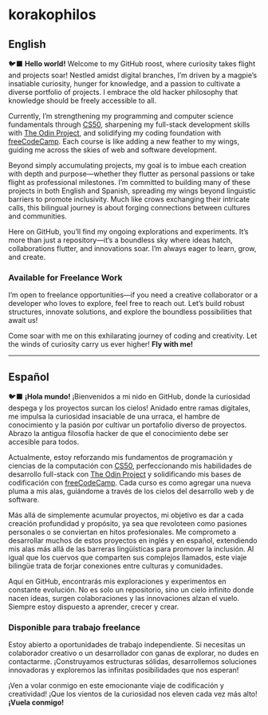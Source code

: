 # korakophilos

## English

🐦‍⬛ **Hello world!** Welcome to my GitHub roost, where curiosity takes flight and projects soar! Nestled amidst digital branches, I’m driven by a magpie’s insatiable curiosity, hunger for knowledge, and a passion to cultivate a diverse portfolio of projects. I embrace the old hacker philosophy that knowledge should be freely accessible to all.

Currently, I’m strengthening my programming and computer science fundamentals through [CS50](), sharpening my full-stack development skills with [The Odin Project](), and solidifying my coding foundation with [freeCodeCamp](). Each course is like adding a new feather to my wings, guiding me across the skies of web and software development.

Beyond simply accumulating projects, my goal is to imbue each creation with depth and purpose—whether they flutter as personal passions or take flight as professional milestones. I’m committed to building many of these projects in both English and Spanish, spreading my wings beyond linguistic barriers to promote inclusivity. Much like crows exchanging their intricate calls, this bilingual journey is about forging connections between cultures and communities.

Here on GitHub, you’ll find my ongoing explorations and experiments. It’s more than just a repository—it’s a boundless sky where ideas hatch, collaborations flutter, and innovations soar. I’m always eager to learn, grow, and create.

### Available for Freelance Work

I’m open to freelance opportunities—if you need a creative collaborator or a developer who loves to explore, feel free to reach out. Let’s build robust structures, innovate solutions, and explore the boundless possibilities that await us!

Come soar with me on this exhilarating journey of coding and creativity. Let the winds of curiosity carry us ever higher! **Fly with me!**

---

## Español

🐦‍⬛ **¡Hola mundo!** ¡Bienvenidos a mi nido en GitHub, donde la curiosidad despega y los proyectos surcan los cielos! Anidado entre ramas digitales, me impulsa la curiosidad insaciable de una urraca, el hambre de conocimiento y la pasión por cultivar un portafolio diverso de proyectos. Abrazo la antigua filosofía hacker de que el conocimiento debe ser accesible para todos.

Actualmente, estoy reforzando mis fundamentos de programación y ciencias de la computación con [CS50](), perfeccionando mis habilidades de desarrollo full-stack con [The Odin Project]() y solidificando mis bases de codificación con [freeCodeCamp](). Cada curso es como agregar una nueva pluma a mis alas, guiándome a través de los cielos del desarrollo web y de software.

Más allá de simplemente acumular proyectos, mi objetivo es dar a cada creación profundidad y propósito, ya sea que revoloteen como pasiones personales o se conviertan en hitos profesionales. Me comprometo a desarrollar muchos de estos proyectos en inglés y en español, extendiendo mis alas más allá de las barreras lingüísticas para promover la inclusión. Al igual que los cuervos que comparten sus complejos llamados, este viaje bilingüe trata de forjar conexiones entre culturas y comunidades.

Aquí en GitHub, encontrarás mis exploraciones y experimentos en constante evolución. No es solo un repositorio, sino un cielo infinito donde nacen ideas, surgen colaboraciones y las innovaciones alzan el vuelo. Siempre estoy dispuesto a aprender, crecer y crear.

### Disponible para trabajo freelance

Estoy abierto a oportunidades de trabajo independiente. Si necesitas un colaborador creativo o un desarrollador con ganas de explorar, no dudes en contactarme. ¡Construyamos estructuras sólidas, desarrollemos soluciones innovadoras y exploremos las infinitas posibilidades que nos esperan!

¡Ven a volar conmigo en este emocionante viaje de codificación y creatividad! ¡Que los vientos de la curiosidad nos eleven cada vez más alto! **¡Vuela conmigo!**
